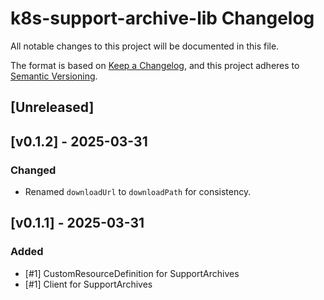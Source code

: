 # k8s-support-archive-lib Changelog
All notable changes to this project will be documented in this file.

The format is based on [Keep a Changelog](https://keepachangelog.com/en/1.0.0/),
and this project adheres to [Semantic Versioning](https://semver.org/spec/v2.0.0.html).

## [Unreleased]

## [v0.1.2] - 2025-03-31
### Changed
- Renamed `downloadUrl` to `downloadPath` for consistency.

## [v0.1.1] - 2025-03-31
### Added
- [#1] CustomResourceDefinition for SupportArchives
- [#1] Client for SupportArchives